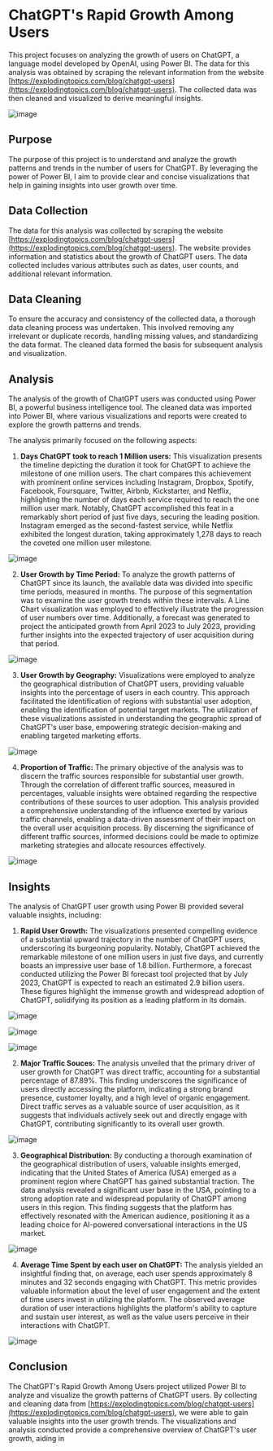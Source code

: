 # ChatGPT's Rapid Growth Among Users

This project focuses on analyzing the growth of users on ChatGPT, a language model developed by OpenAI, using Power BI. The data for this analysis was obtained by scraping the relevant information from the website [https://explodingtopics.com/blog/chatgpt-users](https://explodingtopics.com/blog/chatgpt-users). The collected data was then cleaned and visualized to derive meaningful insights.

![image](https://github.com/ymulakala27/ChatGPT-s-Rapid-Growth-Among-Users/assets/128730384/a4764259-7bac-47cf-a898-28435b5a199f)


## Purpose

The purpose of this project is to understand and analyze the growth patterns and trends in the number of users for ChatGPT. By leveraging the power of Power BI, I aim to provide clear and concise visualizations that help in gaining insights into user growth over time.

## Data Collection

The data for this analysis was collected by scraping the website [https://explodingtopics.com/blog/chatgpt-users](https://explodingtopics.com/blog/chatgpt-users). The website provides information and statistics about the growth of ChatGPT users. The data collected includes various attributes such as dates, user counts, and additional relevant information.

## Data Cleaning

To ensure the accuracy and consistency of the collected data, a thorough data cleaning process was undertaken. This involved removing any irrelevant or duplicate records, handling missing values, and standardizing the data format. The cleaned data formed the basis for subsequent analysis and visualization.

## Analysis

The analysis of the growth of ChatGPT users was conducted using Power BI, a powerful business intelligence tool. The cleaned data was imported into Power BI, where various visualizations and reports were created to explore the growth patterns and trends.

The analysis primarily focused on the following aspects:

1. **Days ChatGPT took to reach 1 Million users:** This visualization presents the timeline depicting the duration it took for ChatGPT to achieve the milestone of one million users. The chart compares this achievement with prominent online services including Instagram, Dropbox, Spotify, Facebook, Foursquare, Twitter, Airbnb, Kickstarter, and Netflix, highlighting the number of days each service required to reach the one million user mark. Notably, ChatGPT accomplished this feat in a remarkably short period of just five days, securing the leading position. Instagram emerged as the second-fastest service, while Netflix exhibited the longest duration, taking approximately 1,278 days to reach the coveted one million user milestone.

![image](https://github.com/ymulakala27/ChatGPT-s-Rapid-Growth-Among-Users/assets/128730384/b4b19047-d426-403a-8891-187ee03c952f)

2. **User Growth by Time Period:** To analyze the growth patterns of ChatGPT since its launch, the available data was divided into specific time periods, measured in months. The purpose of this segmentation was to examine the user growth trends within these intervals. A Line Chart visualization was employed to effectively illustrate the progression of user numbers over time. Additionally, a forecast was generated to project the anticipated growth from April 2023 to July 2023, providing further insights into the expected trajectory of user acquisition during that period.
   
![image](https://github.com/ymulakala27/ChatGPT-s-Rapid-Growth-Among-Users/assets/128730384/e9273b54-357f-4376-a4c4-c3f23f7e5787)

3. **User Growth by Geography:** Visualizations were employed to analyze the geographical distribution of ChatGPT users, providing valuable insights into the percentage of users in each country. This approach facilitated the identification of regions with substantial user adoption, enabling the identification of potential target markets. The utilization of these visualizations assisted in understanding the geographic spread of ChatGPT's user base, empowering strategic decision-making and enabling targeted marketing efforts.

![image](https://github.com/ymulakala27/ChatGPT-s-Rapid-Growth-Among-Users/assets/128730384/3fbf999b-8f30-4609-b9d0-96455746adc7)


4. **Proportion of Traffic:** The primary objective of the analysis was to discern the traffic sources responsible for substantial user growth. Through the correlation of different traffic sources, measured in percentages, valuable insights were obtained regarding the respective contributions of these sources to user adoption. This analysis provided a comprehensive understanding of the influence exerted by various traffic channels, enabling a data-driven assessment of their impact on the overall user acquisition process. By discerning the significance of different traffic sources, informed decisions could be made to optimize marketing strategies and allocate resources effectively.

![image](https://github.com/ymulakala27/ChatGPT-s-Rapid-Growth-Among-Users/assets/128730384/4b4f3336-890b-4dfd-9104-4ab4ae6bc3e9)

## Insights

The analysis of ChatGPT user growth using Power BI provided several valuable insights, including:

1. **Rapid User Growth:** The visualizations presented compelling evidence of a substantial upward trajectory in the number of ChatGPT users, underscoring its burgeoning popularity. Notably, ChatGPT achieved the remarkable milestone of one million users in just five days, and currently boasts an impressive user base of 1.8 billion. Furthermore, a forecast conducted utilizing the Power BI forecast tool projected that by July 2023, ChatGPT is expected to reach an estimated 2.9 billion users. These figures highlight the immense growth and widespread adoption of ChatGPT, solidifying its position as a leading platform in its domain.

![image](https://github.com/ymulakala27/ChatGPT-s-Rapid-Growth-Among-Users/assets/128730384/c6d9fbb7-d4c0-40ae-bc1c-c9de94cb08c7)

![image](https://github.com/ymulakala27/ChatGPT-s-Rapid-Growth-Among-Users/assets/128730384/d28e103c-d983-4c16-803f-f363247be95f)

![image](https://github.com/ymulakala27/ChatGPT-s-Rapid-Growth-Among-Users/assets/128730384/da4356cc-2a65-480b-992c-66e0bd568383)


2. **Major Traffic Souces:** The analysis unveiled that the primary driver of user growth for ChatGPT was direct traffic, accounting for a substantial percentage of 87.89%. This finding underscores the significance of users directly accessing the platform, indicating a strong brand presence, customer loyalty, and a high level of organic engagement. Direct traffic serves as a valuable source of user acquisition, as it suggests that individuals actively seek out and directly engage with ChatGPT, contributing significantly to its overall user growth.

![image](https://github.com/ymulakala27/ChatGPT-s-Rapid-Growth-Among-Users/assets/128730384/3100e723-2f68-427c-9528-15dc5238951b)

3. **Geographical Distribution:** By conducting a thorough examination of the geographical distribution of users, valuable insights emerged, indicating that the United States of America (USA) emerged as a prominent region where ChatGPT has gained substantial traction. The data analysis revealed a significant user base in the USA, pointing to a strong adoption rate and widespread popularity of ChatGPT among users in this region. This finding suggests that the platform has effectively resonated with the American audience, positioning it as a leading choice for AI-powered conversational interactions in the US market.

![image](https://github.com/ymulakala27/ChatGPT-s-Rapid-Growth-Among-Users/assets/128730384/87d55563-7b3a-4734-a771-661a5fc2f947)


4. **Average Time Spent by each user on ChatGPT:** The analysis yielded an insightful finding that, on average, each user spends approximately 8 minutes and 32 seconds engaging with ChatGPT. This metric provides valuable information about the level of user engagement and the extent of time users invest in utilizing the platform. The observed average duration of user interactions highlights the platform's ability to capture and sustain user interest, as well as the value users perceive in their interactions with ChatGPT.

![image](https://github.com/ymulakala27/ChatGPT-s-Rapid-Growth-Among-Users/assets/128730384/a8c18362-6a11-4710-a2a8-4c95a3d9174a)


## Conclusion

The ChatGPT's Rapid Growth Among Users project utilized Power BI to analyze and visualize the growth patterns of ChatGPT users. By collecting and cleaning data from [https://explodingtopics.com/blog/chatgpt-users](https://explodingtopics.com/blog/chatgpt-users), we were able to gain valuable insights into the user growth trends. The visualizations and analysis conducted provide a comprehensive overview of ChatGPT's user growth, aiding in
